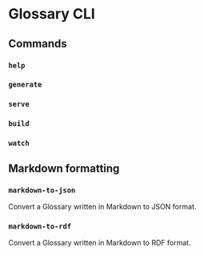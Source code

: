 # Glossary CLI

## Commands

### `help`
### `generate`
### `serve`
### `build`
### `watch`

## Markdown formatting

### `markdown-to-json`

Convert a Glossary written in Markdown to JSON format.

### `markdown-to-rdf`

Convert a Glossary written in Markdown to RDF format.